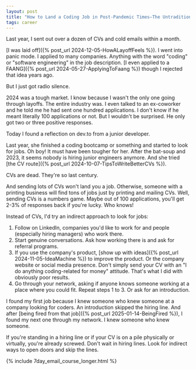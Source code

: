 ```yaml
---
layout: post
title: "How to Land a Coding Job in Post-Pandemic Times—The Untraditional Way"
tags: career
---
```


Last year, I sent out over a dozen of CVs and cold emails within a month.

[I was laid off]({% post_url 2024-12-05-HowALayoffFeels %}). I went into panic mode. I applied to many companies. Anything with the word "coding" or "software engineering" in the job description. [I even applied to a FAANG]({% post_url 2024-05-27-ApplyingToFaang %}) though I rejected that idea years ago.

But I just got radio silence.

2024 was a tough market. I know because I wasn't the only one going through layoffs. The entire industry was. I even talked to an ex-coworker and he told me he had sent one hundred applications. I don't know if he meant literally 100 applications or not. But I wouldn't be surprised. He only got two or three positive responses.

Today I found a reflection on dev.to from a junior developer.

Last year, she finished a coding bootcamp or something and started to look for jobs. Oh boy! It must have been tougher for her. After the bat-soup and 2023, it seems nobody is hiring junior engineers anymore. And she tried [the CV route]({% post_url 2024-10-07-TipsToWriteBetterCVs %}).

CVs are dead. They're so last century.

And sending lots of CVs won't land you a job. Otherwise, someone with a printing business will find tons of jobs just by printing and mailing CVs. Well, sending CVs is a numbers game. Maybe out of 100 applications, you'll get 2-3% of responses back if you're lucky. Who knows!

Instead of CVs, I'd try an indirect approach to look for jobs:

1. Follow on LinkedIn, companies you'd like to work for and people (especially hiring managers) who work there.
2. Start genuine conversations. Ask how working there is and ask for referral programs.
3. If you use the company's product, [show up with ideas]({% post_url 2024-11-05-IdeaMachine %}) to improve the product. Or the company website or social media presence. Don't simply send your CV with an "I do anything coding-related for money" attitude. That's what I did with obviously poor results.
4. Go through your network, asking if anyone knows someone working at a place where you could fit. Repeat steps 1 to 3. Or ask for an introduction.

I found my first job because I knew someone who knew someone at a company looking for coders. An introduction skipped the hiring line. And after [being fired from that job]({% post_url 2025-01-14-BeingFired %}), I found my next one through my network. I knew someone who knew someone.

If you're standing in a hiring line or if your CV is on a pile physically or virtually, you're already screwed. Don't wait in hiring lines. Look for indirect ways to open doors and skip the lines.

{% include 7day_email_course_longer.html %}
